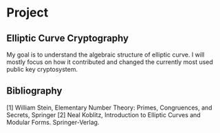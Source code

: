 Project
=======

Elliptic Curve Cryptography
---------------------------

My goal is to understand the algebraic structure of elliptic curve. I will mostly focus on how it contributed and changed the currently most used public key cryptosystem.


Bibliography
------------

[1] William Stein, Elementary Number Theory: Primes, Congruences, and Secrets, Springer
[2] Neal Koblitz, Introduction to Elliptic Curves and Modular Forms. Springer-Verlag.
